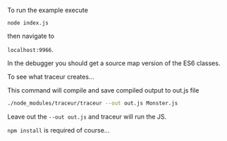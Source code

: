 To run the example execute

<code>node index.js</code>

then navigate to 

<code>localhost:9966</code>.

In the debugger you should get a source map version of the ES6 classes.

To see what traceur creates...

This command will compile and save compiled output to out.js file

````bash
./node_modules/traceur/traceur --out out.js Monster.js 
````

Leave out the <code>--out out.js</code> and traceur will run the JS.

<code>npm install</code> is required of course...
